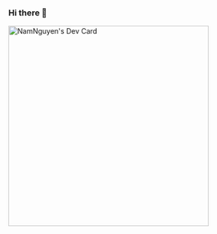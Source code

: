 ### Hi there 👋

<a href="https://app.daily.dev/ngnam"><img src="https://api.daily.dev/devcards/0f93178ba5f1475d86b6618afbd2296e.png?r=d7j" width="400" alt="NamNguyen's Dev Card"/></a>

<!--
**ngnam/ngnam** is a ✨ _special_ ✨ repository because its `README.md` (this file) appears on your GitHub profile.

Here are some ideas to get you started:

- 🔭 I’m currently working on Full-Stack Developer Web, Desktop & Mobile App
- 🌱 I’m currently learning JS, SQL, RUST programming languages
- 👯 I’m looking to collaborate on Full-Stack Software Developer
- 🤔 I’m looking for help with Full-Stack Developer
- 💬 Ask me about Web, Desktop App
- 📫 How to reach me: ngnam
- 😄 Pronouns: ...
- ⚡ Fun fact: ...
-->
